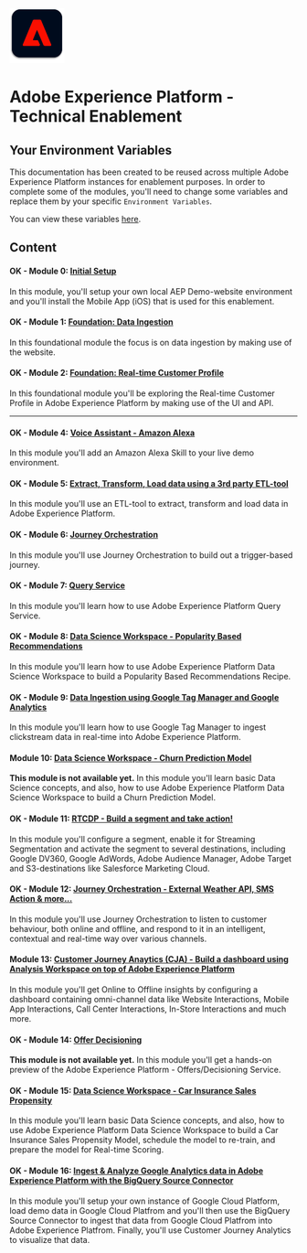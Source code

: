 
![Platform](./platformlogo.png)

# Adobe Experience Platform - Technical Enablement

## Your Environment Variables

This documentation has been created to be reused across multiple Adobe Experience Platform instances for enablement purposes.
In order to complete some of the modules, you'll need to change some variables and replace them by your specific ``Environment Variables``.

You can view these variables [here](./environment.md).

## Content

#### OK - Module 0: [Initial Setup](./modules/module0/README.md)

In this module, you'll setup your own local AEP Demo-website environment and you'll install the Mobile App (iOS) that is used for this enablement.

#### OK - Module 1: [Foundation: Data Ingestion](./modules/module1/README.md)

In this foundational module the focus is on data ingestion by making use of the website.

#### OK - Module 2: [Foundation: Real-time Customer Profile](./modules/module2/README.md)

In this foundational module you'll be exploring the Real-time Customer Profile in Adobe Experience Platform by making use of the UI and API.

---

#### OK - Module 4: [Voice Assistant - Amazon Alexa](./modules/module4/README.md)

In this module you'll add an Amazon Alexa Skill to your live demo environment.

#### OK - Module 5: [Extract, Transform, Load data using a 3rd party ETL-tool](./modules/module5/README.md)

In this module you'll use an ETL-tool to extract, transform and load data in Adobe Experience Platform.

#### OK - Module 6: [Journey Orchestration](./modules/module6/README.md)

In this module you'll use Journey Orchestration to build out a trigger-based journey.

#### OK - Module 7: [Query Service](./modules/module7/README.md)

In this module you'll learn how to use Adobe Experience Platform Query Service.

#### OK - Module 8: [Data Science Workspace - Popularity Based Recommendations](./modules/module8/README.md)

In this module you'll learn how to use Adobe Experience Platform Data Science Workspace to build a Popularity Based Recommendations Recipe.

#### OK - Module 9: [Data Ingestion using Google Tag Manager and Google Analytics](./modules/module9/README.md)

In this module you'll learn how to use Google Tag Manager to ingest clickstream data in real-time into Adobe Experience Platform.

#### Module 10: [Data Science Workspace - Churn Prediction Model](./modules/module10/README.md)

**This module is not available yet.** In this module you'll learn basic Data Science concepts, and also, how to use Adobe Experience Platform Data Science Workspace to build a Churn Prediction Model.

#### OK - Module 11: [RTCDP - Build a segment and take action!](./modules/module11/README.md)

In this module you'll configure a segment, enable it for Streaming Segmentation and activate the segment to several destinations, including Google DV360, Google AdWords, Adobe Audience Manager, Adobe Target and S3-destinations like Salesforce Marketing Cloud.

#### OK - Module 12: [Journey Orchestration - External Weather API, SMS Action & more...](./modules/module12/README.md)

In this module you'll use Journey Orchestration to listen to customer behaviour, both online and offline, and respond to it in an intelligent, contextual and real-time way over various channels.

#### Module 13: [Customer Journey Anaytics (CJA) - Build a dashboard using Analysis Workspace on top of Adobe Experience Platform](./modules/module13/README.md)

In this module you'll get Online to Offline insights by configuring a dashboard containing omni-channel data like Website Interactions, Mobile App Interactions, Call Center Interactions, In-Store Interactions and much more.

#### OK - Module 14: [Offer Decisioning](./modules/module14/README.md)

**This module is not available yet.** In this module you'll get a hands-on preview of the Adobe Experience Platform - Offers/Decisioning Service. 

#### OK - Module 15: [Data Science Workspace - Car Insurance Sales Propensity](./modules/module15/README.md)

In this module you'll learn basic Data Science concepts, and also, how to use Adobe Experience Platform Data Science Workspace to build a Car Insurance Sales Propensity Model, schedule the model to re-train, and prepare the model for Real-time Scoring.

#### OK - Module 16: [Ingest & Analyze Google Analytics data in Adobe Experience Platform with the BigQuery Source Connector](./modules/module16/README.md)

In this module you'll setup your own instance of Google Cloud Platform, load demo data in Google Cloud Platfrom and you'll then use the BigQuery Source Connector to ingest that data from Google Cloud Platfrom into Adobe Experience Platfrom. Finally, you'll use Customer Journey Analytics to visualize that data.






